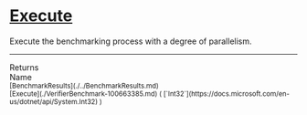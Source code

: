 # [Execute](./VerifierBenchmark-100663385.md)

Execute the benchmarking process with a degree of parallelism.
<br>
<hr>
Returns<img width=550/>Name
<br>
<sub>[BenchmarkResults](./../BenchmarkResults.md)</sub><img width=500/><sub>[Execute](./VerifierBenchmark-100663385.md) ( [`Int32`](https://docs.microsoft.com/en-us/dotnet/api/System.Int32) )</sub><br>



